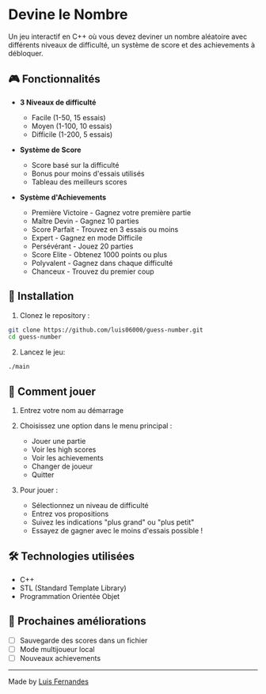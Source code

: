 # Devine le Nombre

Un jeu interactif en C++ où vous devez deviner un nombre aléatoire avec différents niveaux de difficulté, un système de score et des achievements à débloquer.

## 🎮 Fonctionnalités

- **3 Niveaux de difficulté**
  - Facile (1-50, 15 essais)
  - Moyen (1-100, 10 essais)
  - Difficile (1-200, 5 essais)

- **Système de Score**
  - Score basé sur la difficulté
  - Bonus pour moins d'essais utilisés
  - Tableau des meilleurs scores

- **Système d'Achievements**
  - Première Victoire - Gagnez votre première partie
  - Maître Devin - Gagnez 10 parties
  - Score Parfait - Trouvez en 3 essais ou moins
  - Expert - Gagnez en mode Difficile
  - Persévérant - Jouez 20 parties
  - Score Elite - Obtenez 1000 points ou plus
  - Polyvalent - Gagnez dans chaque difficulté
  - Chanceux - Trouvez du premier coup

## 🚀 Installation

1. Clonez le repository :
```bash
git clone https://github.com/luis06000/guess-number.git
cd guess-number
```

2. Lancez le jeu:
```bash
./main
```

## 📝 Comment jouer

1. Entrez votre nom au démarrage
2. Choisissez une option dans le menu principal :
   - Jouer une partie
   - Voir les high scores
   - Voir les achievements
   - Changer de joueur
   - Quitter

3. Pour jouer :
   - Sélectionnez un niveau de difficulté
   - Entrez vos propositions
   - Suivez les indications "plus grand" ou "plus petit"
   - Essayez de gagner avec le moins d'essais possible !

## 🛠️ Technologies utilisées

- C++
- STL (Standard Template Library)
- Programmation Orientée Objet


## 🎯 Prochaines améliorations

- [ ] Sauvegarde des scores dans un fichier
- [ ] Mode multijoueur local
- [ ] Nouveaux achievements

---

Made by [Luis Fernandes](https://github.com/luis06000)
